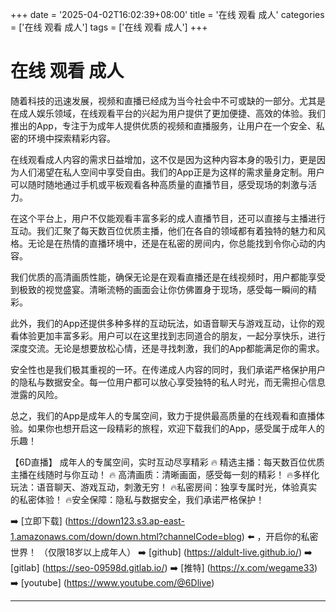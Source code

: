 +++
date = '2025-04-02T16:02:39+08:00'
title = '在线 观看 成人'
categories = ['在线 观看 成人']
tags = ['在线 观看 成人']
+++

# 在线 观看 成人

随着科技的迅速发展，视频和直播已经成为当今社会中不可或缺的一部分。尤其是在成人娱乐领域，在线观看平台的兴起为用户提供了更加便捷、高效的体验。我们推出的App，专注于为成年人提供优质的视频和直播服务，让用户在一个安全、私密的环境中探索精彩内容。

在线观看成人内容的需求日益增加，这不仅是因为这种内容本身的吸引力，更是因为人们渴望在私人空间中享受自由。我们的App正是为这样的需求量身定制。用户可以随时随地通过手机或平板观看各种高质量的直播节目，感受现场的刺激与活力。

在这个平台上，用户不仅能观看丰富多彩的成人直播节目，还可以直接与主播进行互动。我们汇聚了每天数百位优质主播，他们在各自的领域都有着独特的魅力和风格。无论是在热情的直播环境中，还是在私密的房间内，你总能找到令你心动的内容。

我们优质的高清画质性能，确保无论是在观看直播还是在线视频时，用户都能享受到极致的视觉盛宴。清晰流畅的画面会让你仿佛置身于现场，感受每一瞬间的精彩。

此外，我们的App还提供多种多样的互动玩法，如语音聊天与游戏互动，让你的观看体验更加丰富多彩。用户可以在这里找到志同道合的朋友，一起分享快乐，进行深度交流。无论是想要放松心情，还是寻找刺激，我们的App都能满足你的需求。

安全性也是我们极其重视的一环。在传递成人内容的同时，我们承诺严格保护用户的隐私与数据安全。每一位用户都可以放心享受独特的私人时光，而无需担心信息泄露的风险。

总之，我们的App是成年人的专属空间，致力于提供最高质量的在线观看和直播体验。如果你也想开启这一段精彩的旅程，欢迎下载我们的App，感受属于成年人的乐趣！

【6D直播】
成年人的专属空间，实时互动尽享精彩
🔥 精选主播：每天数百位优质主播在线随时与你互动！
🔥 高清画质：清晰画面，感受每一刻的精彩！
🔥多样化玩法：语音聊天、游戏互动，刺激无穷！
🔥私密房间：独享专属时光，体验真实的私密体验！
🔥安全保障：隐私与数据安全，我们承诺严格保护！

➡️ [立即下载] (https://down123.s3.ap-east-1.amazonaws.com/down/down.html?channelCode=blog) ⬅️ ，开启你的私密世界！
（仅限18岁以上成年人）
➡️ [github] (https://aldult-live.github.io/)
➡️ [gitlab] (https://seo-09598d.gitlab.io/)
➡️ [推特] (https://x.com/wegame33)
➡️ [youtube] (https://www.youtube.com/@6Dlive)

---
